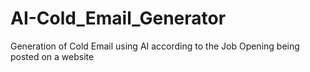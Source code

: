 # AI-Cold_Email_Generator
Generation of Cold Email using AI according to the Job Opening being posted on a website 
